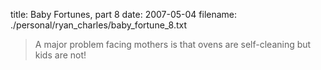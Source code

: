 title: Baby Fortunes, part 8
date: 2007-05-04
filename: ./personal/ryan_charles/baby_fortune_8.txt

> A major problem facing mothers is that ovens are self-cleaning
> but kids are not!

